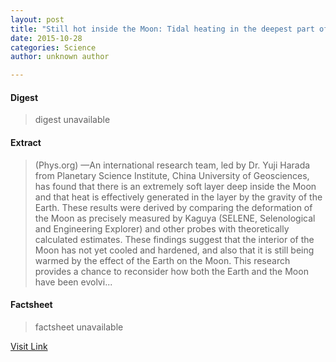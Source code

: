 ```yaml
---
layout: post
title: "Still hot inside the Moon: Tidal heating in the deepest part of the lunar mantle"
date: 2015-10-28
categories: Science
author: unknown author

---
```



#### Digest
>digest unavailable

#### Extract
>(Phys.org) —An international research team, led by Dr. Yuji Harada from Planetary Science Institute, China University of Geosciences, has found that there is an extremely soft layer deep inside the Moon and that heat is effectively generated in the layer by the gravity of the Earth. These results were derived by comparing the deformation of the Moon as precisely measured by Kaguya (SELENE, Selenological and Engineering Explorer) and other probes with theoretically calculated estimates. These findings suggest that the interior of the Moon has not yet cooled and hardened, and also that it is still being warmed by the effect of the Earth on the Moon. This research provides a chance to reconsider how both the Earth and the Moon have been evolvi...

#### Factsheet
>factsheet unavailable

[Visit Link](http://phys.org/news326692241.html)


